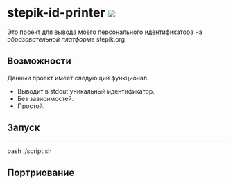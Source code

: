 # stepik-id-printer ![](https://user-images.githubusercontent.com/31847553/202930136-cb3473eb-670b-4193-bc8e-3bc2f1933a0d.svg)

Это проект для вывода моего персонального идентификатора на *образовательной платформе* stepik.org.

## Возможности

Данный проект имеет следующий функционал.
- Выводит в stdout уникальный идентификатор.
- Без зависимостей.
- Простой.

## Запуск
---
bash ./script.sh

## Портриование

